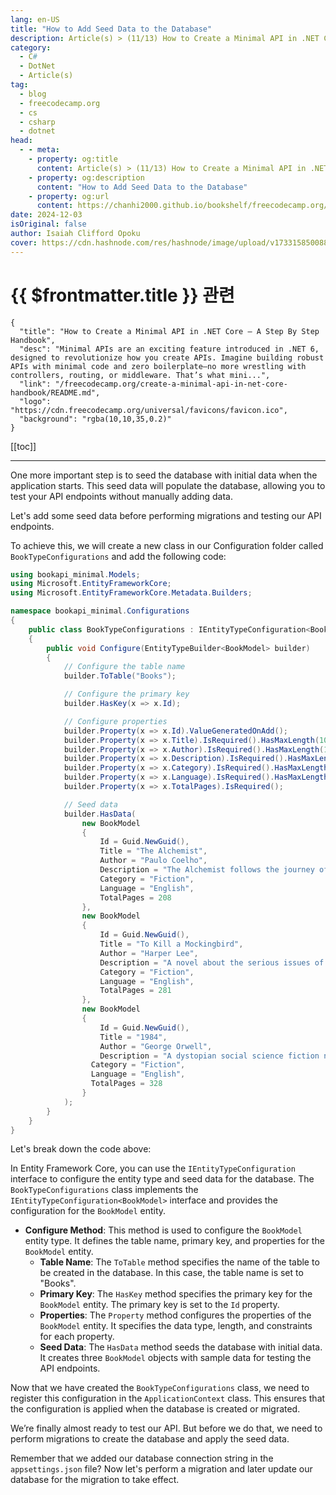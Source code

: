 ```yaml
---
lang: en-US
title: "How to Add Seed Data to the Database"
description: Article(s) > (11/13) How to Create a Minimal API in .NET Core – A Step By Step Handbook
category:
  - C#
  - DotNet
  - Article(s)
tag:
  - blog
  - freecodecamp.org
  - cs
  - csharp
  - dotnet
head:
  - - meta:
    - property: og:title
      content: Article(s) > (11/13) How to Create a Minimal API in .NET Core – A Step By Step Handbook
    - property: og:description
      content: "How to Add Seed Data to the Database"
    - property: og:url
      content: https://chanhi2000.github.io/bookshelf/freecodecamp.org/create-a-minimal-api-in-net-core-handbook/how-to-add-seed-data-to-the-database.html
date: 2024-12-03
isOriginal: false
author: Isaiah Clifford Opoku
cover: https://cdn.hashnode.com/res/hashnode/image/upload/v1733158500882/9af04a12-2121-4efd-a66f-00330896e358.png
---
```


# {{ $frontmatter.title }} 관련

```component VPCard
{
  "title": "How to Create a Minimal API in .NET Core – A Step By Step Handbook",
  "desc": "Minimal APIs are an exciting feature introduced in .NET 6, designed to revolutionize how you create APIs. Imagine building robust APIs with minimal code and zero boilerplate—no more wrestling with controllers, routing, or middleware. That’s what mini...",
  "link": "/freecodecamp.org/create-a-minimal-api-in-net-core-handbook/README.md",
  "logo": "https://cdn.freecodecamp.org/universal/favicons/favicon.ico",
  "background": "rgba(10,10,35,0.2)"
}
```

[[toc]]

---

<SiteInfo
  name="How to Create a Minimal API in .NET Core – A Step By Step Handbook"
  desc="Minimal APIs are an exciting feature introduced in .NET 6, designed to revolutionize how you create APIs. Imagine building robust APIs with minimal code and zero boilerplate—no more wrestling with controllers, routing, or middleware. That’s what mini..."
  url="https://freecodecamp.org/news/create-a-minimal-api-in-net-core-handbook#heading-how-to-add-seed-data-to-the-database"
  logo="https://cdn.freecodecamp.org/universal/favicons/favicon.ico"
  preview="https://cdn.hashnode.com/res/hashnode/image/upload/v1733158500882/9af04a12-2121-4efd-a66f-00330896e358.png"/>

One more important step is to seed the database with initial data when the application starts. This seed data will populate the database, allowing you to test your API endpoints without manually adding data.

Let's add some seed data before performing migrations and testing our API endpoints.

To achieve this, we will create a new class in our Configuration folder called `BookTypeConfigurations` and add the following code:

```cs
using bookapi_minimal.Models;
using Microsoft.EntityFrameworkCore;
using Microsoft.EntityFrameworkCore.Metadata.Builders;

namespace bookapi_minimal.Configurations
{
    public class BookTypeConfigurations : IEntityTypeConfiguration<BookModel>
    {
        public void Configure(EntityTypeBuilder<BookModel> builder)
        {
            // Configure the table name
            builder.ToTable("Books");

            // Configure the primary key
            builder.HasKey(x => x.Id);

            // Configure properties
            builder.Property(x => x.Id).ValueGeneratedOnAdd();
            builder.Property(x => x.Title).IsRequired().HasMaxLength(100);
            builder.Property(x => x.Author).IsRequired().HasMaxLength(100);
            builder.Property(x => x.Description).IsRequired().HasMaxLength(500);
            builder.Property(x => x.Category).IsRequired().HasMaxLength(100);
            builder.Property(x => x.Language).IsRequired().HasMaxLength(50);
            builder.Property(x => x.TotalPages).IsRequired();

            // Seed data
            builder.HasData(
                new BookModel
                {
                    Id = Guid.NewGuid(),
                    Title = "The Alchemist",
                    Author = "Paulo Coelho",
                    Description = "The Alchemist follows the journey of an Andalusian shepherd",
                    Category = "Fiction",
                    Language = "English",
                    TotalPages = 208
                },
                new BookModel
                {
                    Id = Guid.NewGuid(),
                    Title = "To Kill a Mockingbird",
                    Author = "Harper Lee",
                    Description = "A novel about the serious issues of rape and racial inequality.",
                    Category = "Fiction",
                    Language = "English",
                    TotalPages = 281
                },
                new BookModel
                {
                    Id = Guid.NewGuid(),
                    Title = "1984",
                    Author = "George Orwell",
                    Description = "A dystopian social science fiction novel and cautionary tale about the dangers of totalitarianism. ",
                  Category = "Fiction",
                  Language = "English",
                  TotalPages = 328
                } 
            );
        }
    }
}
```

Let's break down the code above:

In Entity Framework Core, you can use the `IEntityTypeConfiguration` interface to configure the entity type and seed data for the database. The `BookTypeConfigurations` class implements the `IEntityTypeConfiguration<BookModel>` interface and provides the configuration for the `BookModel` entity.

- **Configure Method**: This method is used to configure the `BookModel` entity type. It defines the table name, primary key, and properties for the `BookModel` entity.
  - **Table Name**: The `ToTable` method specifies the name of the table to be created in the database. In this case, the table name is set to "Books".
  - **Primary Key**: The `HasKey` method specifies the primary key for the `BookModel` entity. The primary key is set to the `Id` property.
  - **Properties**: The `Property` method configures the properties of the `BookModel` entity. It specifies the data type, length, and constraints for each property.
  - **Seed Data**: The `HasData` method seeds the database with initial data. It creates three `BookModel` objects with sample data for testing the API endpoints.

Now that we have created the `BookTypeConfigurations` class, we need to register this configuration in the `ApplicationContext` class. This ensures that the configuration is applied when the database is created or migrated.

We’re finally almost ready to test our API. But before we do that, we need to perform migrations to create the database and apply the seed data.

Remember that we added our database connection string in the <FontIcon icon="iconfont icon-json"/>`appsettings.json` file? Now let's perform a migration and later update our database for the migration to take effect.